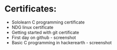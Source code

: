 # Certificates:
- Sololearn C programming certificate
- NDG linux certificate
- Getting started with git certificate
- First day on github - screenshot
- Basic C programming in hackerearth - screenshot


